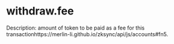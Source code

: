 # withdraw.fee

Description: amount of token to be paid as a fee for this transactionhttps://merlin-li.github.io/zksync/api/js/accounts#fn5.